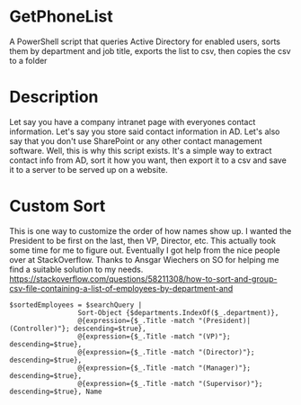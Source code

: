 # GetPhoneList
A PowerShell script that queries Active Directory for enabled users, sorts them by department and job title, exports the list to csv, then copies the csv to a folder

# Description
Let say you have a company intranet page with everyones contact information. Let's say you store said contact information in AD. Let's also say that you don't use SharePoint or any other contact management software. Well, this is why this script exists. It's a simple way to extract contact info from AD, sort it how you want, then export it to a csv and save it to a server to be served up on a website.

# Custom Sort
This is one way to customize the order of how names show up. I wanted the President to be first on the last, then VP, Director, etc. This actually took some time for me to figure out. Eventually I got help from the nice people over at StackOverflow. Thanks to Ansgar Wiechers on SO for helping me find a suitable solution to my needs. https://stackoverflow.com/questions/58211308/how-to-sort-and-group-csv-file-containing-a-list-of-employees-by-department-and

```
$sortedEmployees = $searchQuery | 
                 Sort-Object {$departments.IndexOf($_.department)}, 
                 @{expression={$_.Title -match "(President)|(Controller)"}; descending=$true}, 
                 @{expression={$_.Title -match "(VP)"}; descending=$true}, 
                 @{expression={$_.Title -match "(Director)"}; descending=$true},
                 @{expression={$_.Title -match "(Manager)"}; descending=$true}, 
                 @{expression={$_.Title -match "(Supervisor)"}; descending=$true}, Name
```